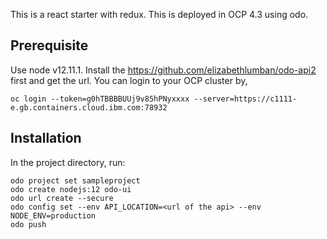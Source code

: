 This is a react starter with redux. This is deployed in OCP 4.3 using odo.

## Prerequisite

Use node v12.11.1.
Install the https://github.com/elizabethlumban/odo-api2 first and get the url.
You can login to your OCP cluster by,

```
oc login --token=g0hTBBBBUUj9v85hPNyxxxx --server=https://c1111-e.gb.containers.cloud.ibm.com:78932
```

## Installation

In the project directory, run:

```
odo project set sampleproject
odo create nodejs:12 odo-ui
odo url create --secure
odo config set --env API_LOCATION=<url of the api> --env NODE_ENV=production
odo push
```
